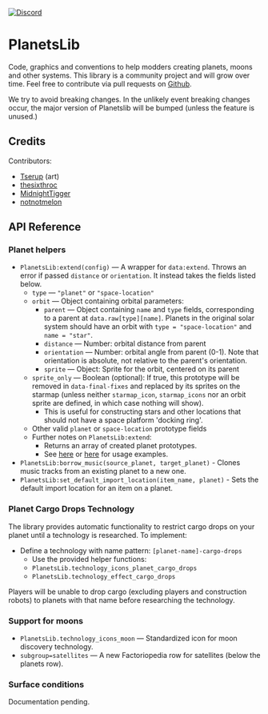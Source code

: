 [![Discord](https://img.shields.io/badge/Discord-%235865F2.svg?style=for-the-badge&logo=discord&logoColor=white)](https://discord.gg/VuVhYUBbWE)

# PlanetsLib

Code, graphics and conventions to help modders creating planets, moons and other systems. This library is a community project and will grow over time. Feel free to contribute via pull requests on [Github](https://github.com/danielmartin0/PlanetsLib).

We try to avoid breaking changes. In the unlikely event breaking changes occur, the major version of Planetslib will be bumped (unless the feature is unused.)

## Credits

Contributors:

* [Tserup](https://mods.factorio.com/user/Tserup) (art)
* [thesixthroc](https://mods.factorio.com/user/thesixthroc)
* [MidnightTigger](https://mods.factorio.com/user/Midnighttigger)
* [notnotmelon](https://mods.factorio.com/user/notnotmelon)

## API Reference

### Planet helpers

* `PlanetsLib:extend(config)` — A wrapper for `data:extend`. Throws an error if passed `distance` or `orientation`. It instead takes the fields listed below.
    * `type` — `"planet"` or `"space-location"`
    * `orbit` — Object containing orbital parameters:
        * `parent` — Object containing `name` and `type` fields, corresponding to a parent at `data.raw[type][name]`. Planets in the original solar system should have an orbit with `type = "space-location"` and `name = "star"`.
        * `distance` — Number: orbital distance from parent
        * `orientation` — Number: orbital angle from parent (0-1). Note that orientation is absolute, not relative to the parent's orientation.
        * `sprite` — Object: Sprite for the orbit, centered on its parent
    * `sprite_only` — Boolean (optional): If true, this prototype will be removed in `data-final-fixes` and replaced by its sprites on the starmap (unless neither `starmap_icon`, `starmap_icons` nor an orbit sprite are defined, in which case nothing will show).
        * This is useful for constructing stars and other locations that should not have a space platform 'docking ring'.
    * Other valid `planet` or `space-location` prototype fields
    * Further notes on `PlanetsLib:extend`:
        * Returns an array of created planet prototypes.
        * See [here](https://github.com/danielmartin0/Cerys-Moon-of-Fulgora/blob/main/prototypes/planet/planet.lua) or [here](https://github.com/danielmartin0/PlanetsLib/issues/12#issuecomment-2585484116) for usage examples.
* `PlanetsLib:borrow_music(source_planet, target_planet)` - Clones music tracks from an existing planet to a new one.
* `PlanetsLib:set_default_import_location(item_name, planet)` - Sets the default import location for an item on a planet.

### Planet Cargo Drops Technology

The library provides automatic functionality to restrict cargo drops on your planet until a technology is researched. To implement:

* Define a technology with name pattern: `[planet-name]-cargo-drops`
    * Use the provided helper functions:
    * `PlanetsLib.technology_icons_planet_cargo_drops`
    * `PlanetsLib.technology_effect_cargo_drops`

Players will be unable to drop cargo (excluding players and construction robots) to planets with that name before researching the technology.

### Support for moons

* `PlanetsLib.technology_icons_moon` — Standardized icon for moon discovery technology.
* `subgroup=satellites` — A new Factoriopedia row for satellites (below the planets row).

### Surface conditions

Documentation pending.
